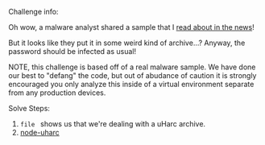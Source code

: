 Challenge info:

Oh wow, a malware analyst shared a sample that I [read about in the news](https://www.huntress.com/blog/critical-vulnerabilities-ws_ftp-exploitation)!

But it looks like they put it in some weird kind of archive...? Anyway, the password should be infected as usual!

NOTE, this challenge is based off of a real malware sample. We have done our best to "defang" the code, 
but out of abudance of caution it is strongly encouraged you only analyze this inside of a virtual environment 
separate from any production devices. 


Solve Steps:

1. `file ` shows us that we're dealing with a uHarc archive.
2. [node-uharc](https://github.com/ghaschel/node-uharc)
